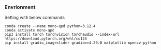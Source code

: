 ### Envrionment

Setting with below commands
```
conda create --name mono-qpd python=3.12.4
conda activate mono-qpd
pip3 install torch torchvision torchaudio --index-url https://download.pytorch.org/whl/cu124
pip install gradio_imageslider gradio==4.29.0 matplotlib opencv-python
```